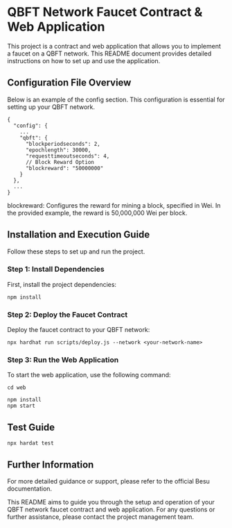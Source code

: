 # QBFT Network Faucet Contract & Web Application
This project is a contract and web application that allows you to implement a faucet on a QBFT network. This README document provides detailed instructions on how to set up and use the application.

## Configuration File Overview
Below is an example of the config section. This configuration is essential for setting up your QBFT network.

```
{
  "config": {
    ...
    "qbft": {
      "blockperiodseconds": 2,
      "epochlength": 30000,
      "requesttimeoutseconds": 4,
      // Block Reward Option
      "blockreward": "50000000"
    }
  },
  ...
}
```
blockreward: Configures the reward for mining a block, specified in Wei. In the provided example, the reward is 50,000,000 Wei per block.

## Installation and Execution Guide
Follow these steps to set up and run the project.

### Step 1: Install Dependencies
First, install the project dependencies:

```
npm install
```

### Step 2: Deploy the Faucet Contract
Deploy the faucet contract to your QBFT network:

```
npx hardhat run scripts/deploy.js --network <your-network-name>
```
### Step 3: Run the Web Application
To start the web application, use the following command:

```
cd web

npm install
npm start
```

## Test Guide
```
npx hardat test
```

## Further Information
For more detailed guidance or support, please refer to the official Besu documentation.

This README aims to guide you through the setup and operation of your QBFT network faucet contract and web application. For any questions or further assistance, please contact the project management team.
